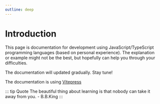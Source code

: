 ```yaml
---
outline: deep
---
```


# Introduction

This page is documentation for development using JavaScript/TypeScript programming languages (based on personal experience). The explanation or example might not be the best, but hopefully can help you through your difficulties.

The documentation will updated gradually. Stay tune!

The documentation is using [Vitepress](https://vitepress.dev/)

::: tip Quote
The beautiful thing about learning is that nobody can take it away from you. - B.B.King
:::

